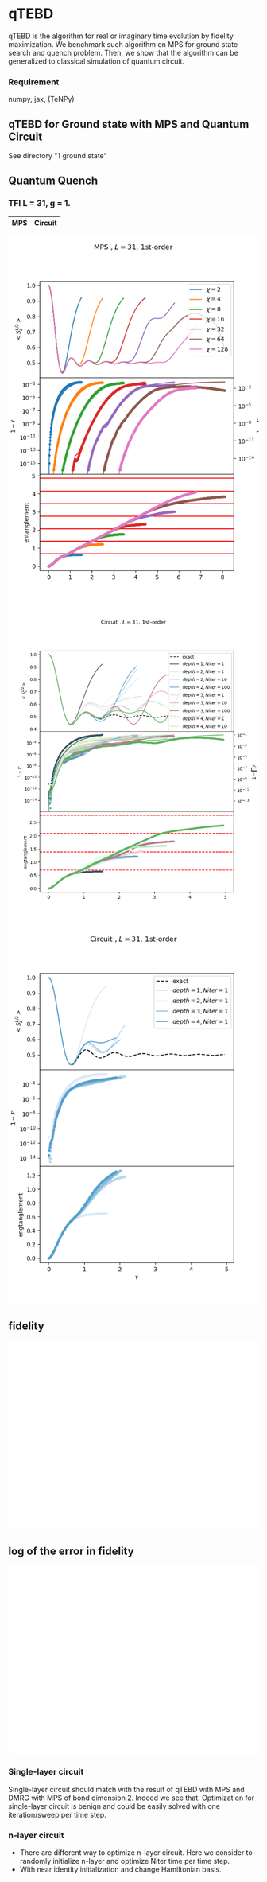 # qTEBD

qTEBD is the algorithm for real or imaginary time evolution by fidelity maximization. We benchmark such algorithm on MPS for ground state search and quench problem. Then, we show that the algorithm can be generalized to classical simulation of quantum circuit.


### Requirement

numpy, jax, (TeNPy)


## qTEBD for Ground state with MPS and Quantum Circuit

See directory "1 ground state"

## Quantum Quench
### TFI L = 31, g = 1.
MPS       |  Circuit
:---------------------------:|:-------------------------:

![](figure/time_evolv_TFI/tebd_mps_L31_g1.0_1st.png)
![](figure/time_evolv_TFI/circuit_L31_g1.0_1st.png)
![](figure/time_evolv_TFI/circuit_L31_g1.0_1st_1iter.png)


## fidelity
![](figure/time_evolv_TFI/fidelity.png)
## log of the error in fidelity
![](figure/time_evolv_TFI/fidelity_log.png)



### Single-layer circuit

Single-layer circuit should match with the result of qTEBD with MPS and DMRG with MPS of bond dimension 2. Indeed we see that. Optimization for single-layer circuit is benign and could be easily solved with one iteration/sweep per time step.

### n-layer circuit

* There are different way to optimize n-layer circuit. Here we consider to randomly initialize n-layer and optimize Niter time per time step.
* With near identity initialization and change Hamiltonian basis.


